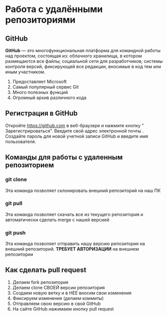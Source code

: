 # **Работа с удалёнными репозиториями**

## **GitHub**

**GitHub** — это многофункциональная платформа для командной работы над проектом, состоящая из: облачного хранилища, в котором размещаются все файлы; социальной сети для разработчиков; системы контроля версий, фиксирующей все редакции, вносимые в код тем или иным участником.

1. Предоставляет Microsoft
2. Самый популярный сервис Git
3. Много полезных функций
4. Огромный архив различного
кода

## **Регистрация в GitHub**

Откройте https://github.com в веб-браузере и нажмите кнопку " Зарегистрироваться". Введите свой адрес электронной почты . Создайте пароль для новой учетной записи GitHub и введите имя пользователя.

## **Команды для работы с удаленным репозиторием**

### **git clone**

Эта команда позволяет склонировать внешний репозиторий на наш ПК

### **git pull**

Эта команда позволяет скачать все из текущего репозитория и автоматически
сделать merge с нашей версией

### **git push**

Эта команда позволяет отправить нашу версию репозитория на внешний
репозиторий. **ТРЕБУЕТ АВТОРИЗАЦИИ** на внешнем репозитории

## Как сделать **pull request**

1. Делаем fork репозитория
2. Делаем clone СВОЕЙ версии репозитория
3. Создаем новую ветку и в НЕЕ вносим свои изменения
4. Фиксируем изменения (делаем коммиты)
5. Отправляем свою версию в свой GitHub
6. На сайте GitHub нажимаем кнопку pull request